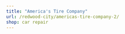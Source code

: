 ```yaml
---
title: "America's Tire Company"
url: /redwood-city/americas-tire-company-2/
shop: car repair
---
```


